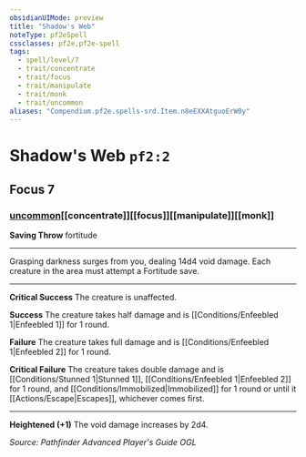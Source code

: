 ```yaml
---
obsidianUIMode: preview
title: "Shadow's Web"
noteType: pf2eSpell
cssclasses: pf2e,pf2e-spell
tags:
  - spell/level/7
  - trait/concentrate
  - trait/focus
  - trait/manipulate
  - trait/monk
  - trait/uncommon
aliases: "Compendium.pf2e.spells-srd.Item.n8eEXXAtguoErW0y" 
---
```

# Shadow's Web  `pf2:2`  
## Focus 7
### [uncommon](uncommon "Uncommon Rarity Trait")[[concentrate]][[focus]][[manipulate]][[monk]]

**Saving Throw**  fortitude
* * * 
Grasping darkness surges from you, dealing 14d4 void damage. Each creature in the area must attempt a Fortitude save.

* * *

**Critical Success** The creature is unaffected.

**Success** The creature takes half damage and is [[Conditions/Enfeebled 1|Enfeebled 1]] for 1 round.

**Failure** The creature takes full damage and is [[Conditions/Enfeebled 1|Enfeebled 2]] for 1 round.

**Critical Failure** The creature takes double damage and is [[Conditions/Stunned 1|Stunned 1]], [[Conditions/Enfeebled 1|Enfeebled 2]] for 1 round, and [[Conditions/Immobilized|Immobilized]] for 1 round or until it [[Actions/Escape|Escapes]], whichever comes first.

* * *

**Heightened (+1)** The void damage increases by 2d4.

*Source: Pathfinder Advanced Player's Guide*
*OGL*